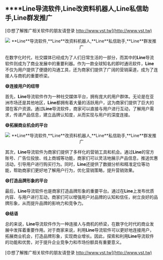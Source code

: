 ## ****Line**导流软件,**Line**改资料机器人,**Line**私信助手,**Line**群发推广**

[😍想了解推广相关软件的朋友请登录 http://www.vst.tw](http://www.vst.tw)

 <center><img src="https://vst.tw/MP4/tuiguang/png/7.png" alt="**Line**导流软件,**Line**改资料机器人,**Line**私信助手,**Line**群发推广"></center>

在数字化时代，社交媒体已经成为了人们日常生活的一部分，而其中的**Line**导流软件则成为了商业发展中的重要利器。作为一款全球知名的即时通讯软件，**Line**不仅为用户提供了便捷的沟通工具，还为商家们提供了广阔的营销渠道，成为了连接人与商机的重要桥梁。

**😄连接用户的纽带**

首先，**Line**导流软件作为一种社交媒体平台，拥有庞大的用户群体。无论是在亚洲市场还是其他地区，**Line**都拥有着大量的活跃用户，这为商家们提供了巨大的潜在客户资源。通过**Line**导流软件，商家可以直接与用户进行互动，了解用户需求，传递产品信息，建立品牌认知度，从而实现与用户的深度连接。

**😄拓展商业机会的平台**

 <center><img src="https://vst.tw/MP4/tuiguang/png/4.png" alt="**Line**导流软件,**Line**改资料机器人,**Line**私信助手,**Line**群发推广"></center>

其次，**Line**导流软件为商家们提供了多样化的营销工具和机会。通过**Line**的官方账号、广告位投放、线上商城等功能，商家们可以灵活地展示产品信息，推送优惠活动，引导用户进行购买行为。同时，**Line**还提供了数据分析和精准定位等功能，帮助商家们更好地了解用户行为，优化营销策略，提升营销效果。

**😄打造品牌形象的平台**

最后，**Line**导流软件也是商家打造品牌形象的重要平台。通过在**Line**上发布优质内容、与用户进行互动，商家们可以增强用户对品牌的认知和信任，树立良好的品牌形象，从而提升品牌的影响力和竞争力。

**😄结语**

总的来说，**Line**导流软件作为一种连接人与商机的桥梁，在数字化时代的商业发展中发挥着重要作用。对于商家来说，利用**Line**导流软件可以更好地连接用户，拓展商业机会，打造品牌形象，实现商业增长。因此，探索和利用**Line**导流软件的功能和优势，对于提升企业竞争力和市场份额具有重要意义。

[😍想了解推广相关软件的朋友请登录 http://www.vst.tw](http://www.vst.tw)



